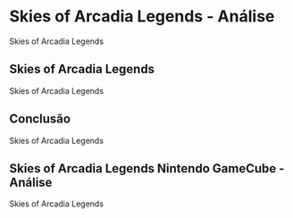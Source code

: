 ---
---

# Skies of Arcadia Legends - Análise

Skies of Arcadia Legends

## Skies of Arcadia Legends

Skies of Arcadia Legends

## Conclusão

Skies of Arcadia Legends

## Skies of Arcadia Legends Nintendo GameCube - Análise

Skies of Arcadia Legends
